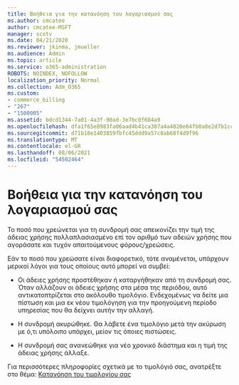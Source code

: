 ```yaml
---
title: Βοήθεια για την κατανόηση του λογαριασμού σας
ms.author: cmcatee
author: cmcatee-MSFT
manager: scotv
ms.date: 04/21/2020
ms.reviewer: jkinma, jmueller
ms.audience: Admin
ms.topic: article
ms.service: o365-administration
ROBOTS: NOINDEX, NOFOLLOW
localization_priority: Normal
ms.collection: Adm_O365
ms.custom:
- commerce_billing
- "267"
- "1500005"
ms.assetid: bdcd1344-7a01-4a3f-90ad-3e7bc0f684a9
ms.openlocfilehash: dfa1f65e8983fa06aad4b41ca387a4a4020e64fb0a8e2d7b1cce54e1ba4d07e8
ms.sourcegitcommit: d71b18e1403859fbfc45ddd9a57c8ab68f4d9f96
ms.translationtype: MT
ms.contentlocale: el-GR
ms.lasthandoff: 08/06/2021
ms.locfileid: "54502464"
---
```

# <a name="help-understanding-your-bill"></a>Βοήθεια για την κατανόηση του λογαριασμού σας

Το ποσό που χρεώνεται για τη συνδρομή σας απεικονίζει την τιμή της άδειας χρήσης πολλαπλασιασμένο επί τον αριθμό των αδειών χρήσης που αγοράσατε και τυχόν απαιτούμενους φόρους/χρεώσεις.
  
Εάν το ποσό που χρεώσατε είναι διαφορετικό, τότε αναμένεται, υπάρχουν μερικοί λόγοι για τους οποίους αυτό μπορεί να συμβεί:
  
- Οι άδειες χρήσης προστέθηκαν ή καταργήθηκαν από τη συνδρομή σας. Όταν αλλάζουν οι άδειες χρήσης στα μέσα της περιόδου, αυτό αντικατοπτρίζεται στο ακόλουθο τιμολόγιο. Ενδεχομένως να δείτε μια πίστωση και μια εκ νέου τιμολόγηση για την προηγούμενη περίοδο υπηρεσίας που θα δείχνει αυτήν την αλλαγή.

- Η συνδρομή ακυρώθηκε. Θα λάβετε ένα τιμολόγιο μετά την ακύρωση με ό,τι υπόλοιπο υπάρχει, μείον τις όποιες πιστώσεις.

- Η συνδρομή σας ανανεώθηκε για νέο χρονικό διάστημα και η τιμή της άδειας χρήσης άλλαξε.

Για περισσότερες πληροφορίες σχετικά με το τιμολόγιό σας, ανατρέξτε στο θέμα: [Κατανόηση του τιμολογίου σας](/microsoft-365/commerce/billing-and-payments/understand-your-invoice2)